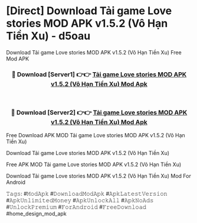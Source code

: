 # [Direct] Download Tải game Love stories MOD APK v1.5.2 (Vô Hạn Tiền Xu) - d5oau
Download Tải game Love stories MOD APK v1.5.2 (Vô Hạn Tiền Xu) Free Mod APK

<div align="center">
<h3>🔴 Download [Server1] 👉👉 <a href="https://apk-comot.site?title=Tải_game_Love_stories_MOD_APK_v1.5.2_(Vô_Hạn_Tiền_Xu)">Tải game Love stories MOD APK v1.5.2 (Vô Hạn Tiền Xu) Mod Apk</a></h3><br>

<h3>🔴 Download [Server2] 👉👉 <a href="https://apk-comot.site?title=Tải_game_Love_stories_MOD_APK_v1.5.2_(Vô_Hạn_Tiền_Xu)">Tải game Love stories MOD APK v1.5.2 (Vô Hạn Tiền Xu) Mod Apk</a></h3>
</div>


Free Download APK MOD Tải game Love stories MOD APK v1.5.2 (Vô Hạn Tiền Xu)

Download Tải game Love stories MOD APK v1.5.2 (Vô Hạn Tiền Xu) 

Free APK MOD Tải game Love stories MOD APK v1.5.2 (Vô Hạn Tiền Xu) 

Download Tải game Love stories MOD APK v1.5.2 (Vô Hạn Tiền Xu) Mod For Android

𝚃𝚊𝚐𝚜: #𝙼𝚘𝚍𝙰𝚙𝚔 #𝙳𝚘𝚠𝚗𝚕𝚘𝚊𝚍𝙼𝚘𝚍𝙰𝚙𝚔 #𝙰𝚙𝚔𝙻𝚊𝚝𝚎𝚜𝚝𝚅𝚎𝚛𝚜𝚒𝚘𝚗 #𝙰𝚙𝚔𝚄𝚗𝚕𝚒𝚖𝚒𝚝𝚎𝚍𝙼𝚘𝚗𝚎𝚢 #𝙰𝚙𝚔𝚄𝚗𝚕𝚘𝚌𝚔𝙰𝚕𝚕 #𝙰𝚙𝚔𝙽𝚘𝙰𝚍𝚜 #𝚄𝚗𝚕𝚘𝚌𝚔𝙿𝚛𝚎𝚖𝚒𝚞𝚖 #𝙵𝚘𝚛𝙰𝚗𝚍𝚛𝚘𝚒𝚍 #𝙵𝚛𝚎𝚎𝙳𝚘𝚠𝚗𝚕𝚘𝚊𝚍 #home_design_mod_apk